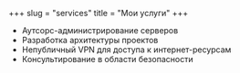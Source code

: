 +++
slug = "services"
title = "Мои услуги"
+++

- Аутсорс-администрирование серверов
- Разработка архитектуры проектов
- Непубличный VPN для доступа к интернет-ресурсам
- Консультирование в области безопасности